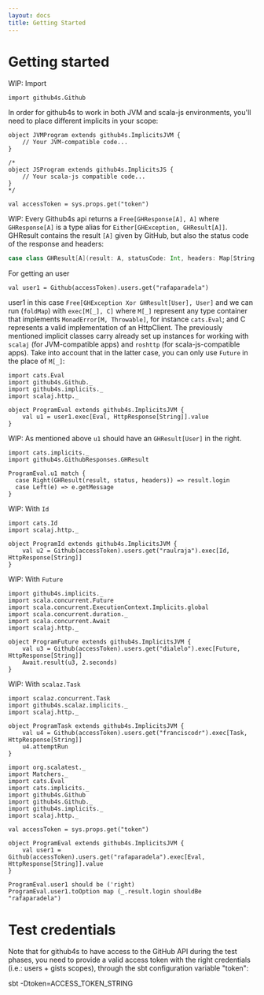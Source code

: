```yaml
---
layout: docs
title: Getting Started
---
```


# Getting started

WIP: Import

```tut:silent
import github4s.Github
```

In order for github4s to work in both JVM and scala-js environments, you'll need to place different implicits in your scope:

```tut:silent
object JVMProgram extends github4s.ImplicitsJVM {
    // Your JVM-compatible code...
}

/*
object JSProgram extends github4s.ImplicitsJS {
    // Your scala-js compatible code...
}
*/
```

```tut:invisible
val accessToken = sys.props.get("token")
```

WIP: Every Github4s api returns a `Free[GHResponse[A], A]` where `GHResponse[A]` is a type alias for `Either[GHException, GHResult[A]]`. GHResult contains the result `[A]` given by GitHub, but also the status code of the response and headers:

```scala
case class GHResult[A](result: A, statusCode: Int, headers: Map[String, IndexedSeq[String]])
```

For getting an user

```tut:silent
val user1 = Github(accessToken).users.get("rafaparadela")
```

user1 in this case `Free[GHException Xor GHResult[User], User]` and we can run (`foldMap`) with `exec[M[_], C]` where `M[_]` represent any type container that implements `MonadError[M, Throwable]`, for instance `cats.Eval`; and C represents a valid implementation of an HttpClient. The previously mentioned implicit classes carry already set up instances for working with `scalaj` (for JVM-compatible apps) and `roshttp` (for scala-js-compatible apps). Take into account that in the latter case, you can only use `Future` in the place of `M[_]`:

```tut:silent
import cats.Eval
import github4s.Github._
import github4s.implicits._
import scalaj.http._

object ProgramEval extends github4s.ImplicitsJVM {
    val u1 = user1.exec[Eval, HttpResponse[String]].value
}

```

WIP: As mentioned above `u1` should have an `GHResult[User]` in the right.

```tut:invisible
import cats.implicits._
import github4s.GithubResponses.GHResult
```

```tut:book
ProgramEval.u1 match {
  case Right(GHResult(result, status, headers)) => result.login
  case Left(e) => e.getMessage
}
```

WIP:  With `Id`

```tut:silent
import cats.Id
import scalaj.http._

object ProgramId extends github4s.ImplicitsJVM {
    val u2 = Github(accessToken).users.get("raulraja").exec[Id, HttpResponse[String]]
}
```

WIP: With `Future`

```tut:silent
import github4s.implicits._
import scala.concurrent.Future
import scala.concurrent.ExecutionContext.Implicits.global
import scala.concurrent.duration._
import scala.concurrent.Await
import scalaj.http._

object ProgramFuture extends github4s.ImplicitsJVM {
    val u3 = Github(accessToken).users.get("dialelo").exec[Future, HttpResponse[String]]
    Await.result(u3, 2.seconds)
}
```

WIP: With `scalaz.Task`

```tut:silent
import scalaz.concurrent.Task
import github4s.scalaz.implicits._
import scalaj.http._

object ProgramTask extends github4s.ImplicitsJVM {
    val u4 = Github(accessToken).users.get("franciscodr").exec[Task, HttpResponse[String]]
    u4.attemptRun
}
```

```tut:invisible
import org.scalatest._
import Matchers._
import cats.Eval
import cats.implicits._
import github4s.Github
import github4s.Github._
import github4s.implicits._
import scalaj.http._

val accessToken = sys.props.get("token")
```

```tut:book
object ProgramEval extends github4s.ImplicitsJVM {
    val user1 = Github(accessToken).users.get("rafaparadela").exec[Eval, HttpResponse[String]].value
}

ProgramEval.user1 should be ('right)
ProgramEval.user1.toOption map (_.result.login shouldBe "rafaparadela")
```

# Test credentials

Note that for github4s to have access to the GitHub API during the test phases, you need to provide a valid access token with the right credentials (i.e.: users + gists scopes), through the sbt configuration variable "token":

sbt -Dtoken=ACCESS_TOKEN_STRING
```
